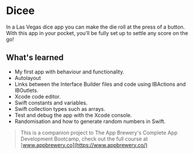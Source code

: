 

# Dicee

In a Las Vegas dice app you can make the die roll at the press of a button. With this app in your pocket, you’ll be fully set up to settle any score on the go!


## What's learned

* My first app with behaviour and functionality.
* Autolayout
* Links between the Interface Builder files and code using IBActions and IBOutlets.
* Xcode code editor.
* Swift constants and variables.
* Swift  сollection types such as arrays.
* Test and debug the app with the Xcode console.
* Randomisation and how to generate random numbers in Swift.



>This is a companion project to The App Brewery's Complete App Development Bootcamp, check out the full course at [www.appbrewery.co](https://www.appbrewery.co/)
